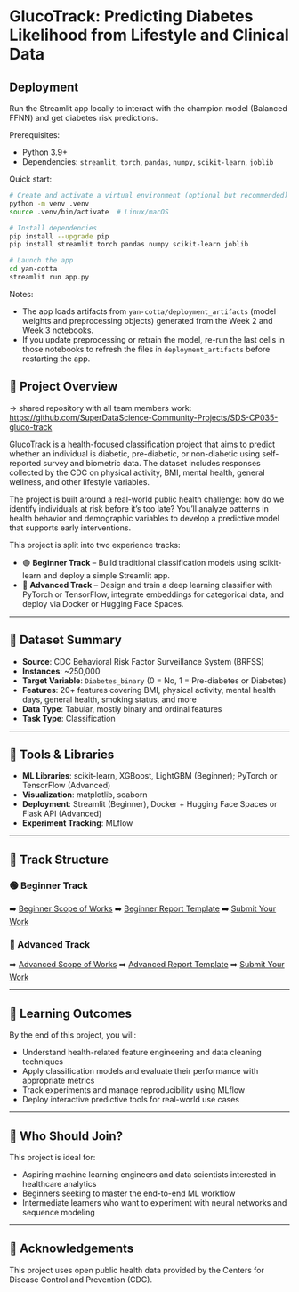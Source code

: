 # GlucoTrack: Predicting Diabetes Likelihood from Lifestyle and Clinical Data

## Deployment

Run the Streamlit app locally to interact with the champion model (Balanced FFNN) and get diabetes risk predictions.

Prerequisites:
- Python 3.9+
- Dependencies: `streamlit`, `torch`, `pandas`, `numpy`, `scikit-learn`, `joblib`

Quick start:

```bash
# Create and activate a virtual environment (optional but recommended)
python -m venv .venv
source .venv/bin/activate  # Linux/macOS

# Install dependencies
pip install --upgrade pip
pip install streamlit torch pandas numpy scikit-learn joblib

# Launch the app
cd yan-cotta
streamlit run app.py
```

Notes:
- The app loads artifacts from `yan-cotta/deployment_artifacts` (model weights and preprocessing objects) generated from the Week 2 and Week 3 notebooks.
- If you update preprocessing or retrain the model, re-run the last cells in those notebooks to refresh the files in `deployment_artifacts` before restarting the app.

## 🧠 Project Overview

-> shared repository with all team members work: https://github.com/SuperDataScience-Community-Projects/SDS-CP035-gluco-track


GlucoTrack is a health-focused classification project that aims to predict whether an individual is diabetic, pre-diabetic, or non-diabetic using self-reported survey and biometric data. The dataset includes responses collected by the CDC on physical activity, BMI, mental health, general wellness, and other lifestyle variables.

The project is built around a real-world public health challenge: how do we identify individuals at risk before it’s too late? You’ll analyze patterns in health behavior and demographic variables to develop a predictive model that supports early interventions.

This project is split into two experience tracks:

* 🟢 **Beginner Track** – Build traditional classification models using scikit-learn and deploy a simple Streamlit app.
* 🔴 **Advanced Track** – Design and train a deep learning classifier with PyTorch or TensorFlow, integrate embeddings for categorical data, and deploy via Docker or Hugging Face Spaces.

---

## 🧪 Dataset Summary

* **Source**: CDC Behavioral Risk Factor Surveillance System (BRFSS)
* **Instances**: \~250,000
* **Target Variable**: `Diabetes_binary` (0 = No, 1 = Pre-diabetes or Diabetes)
* **Features**: 20+ features covering BMI, physical activity, mental health days, general health, smoking status, and more
* **Data Type**: Tabular, mostly binary and ordinal features
* **Task Type**: Classification

---

## 🧰 Tools & Libraries

* **ML Libraries**: scikit-learn, XGBoost, LightGBM (Beginner); PyTorch or TensorFlow (Advanced)
* **Visualization**: matplotlib, seaborn
* **Deployment**: Streamlit (Beginner), Docker + Hugging Face Spaces or Flask API (Advanced)
* **Experiment Tracking**: MLflow

---

## 📂 Track Structure

### 🟢 Beginner Track

➡️ [Beginner Scope of Works](./beginner/README.md)
➡️ [Beginner Report Template](./beginner/REPORT.md)
➡️ [Submit Your Work](./beginner/submissions/)

### 🔴 Advanced Track

➡️ [Advanced Scope of Works](./advanced/README.md)
➡️ [Advanced Report Template](./advanced/REPORT.md)
➡️ [Submit Your Work](./advanced/submissions/)

---

## 🚀 Learning Outcomes

By the end of this project, you will:

* Understand health-related feature engineering and data cleaning techniques
* Apply classification models and evaluate their performance with appropriate metrics
* Track experiments and manage reproducibility using MLflow
* Deploy interactive predictive tools for real-world use cases

---

## 👥 Who Should Join?

This project is ideal for:

* Aspiring machine learning engineers and data scientists interested in healthcare analytics
* Beginners seeking to master the end-to-end ML workflow
* Intermediate learners who want to experiment with neural networks and sequence modeling

---

## 📝 Acknowledgements

This project uses open public health data provided by the Centers for Disease Control and Prevention (CDC).
